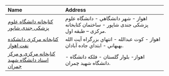 | Name                                                                                                                                   | Address                                                                                    |
|:---------------------------------------------------------------------------------------------------------------------------------------|:-------------------------------------------------------------------------------------------|
| [كتابخانه دانشگاه علوم پزشكی جندی شاپور](https://lib.ir/fa/library/280/كتابخانه-دانشگاه-علوم-پزشكی-جندی-شاپور/search/)                 | اهواز - شهر دانشگاهي -  دانشگاه علوم پزشكی جندی شاپور - ساختمان كتابخانه مركزی – طبقه اول. |
| [كتابخانه مركزی دانشكده نفت اهواز](https://lib.ir/fa/library/263/كتابخانه-مركزی-دانشكده-نفت-اهواز/search/)                             | اهواز - كوت عبدالله - انتهاي بزرگراه آيت ‌الله بهبهاني - ابتداي جاده آبادان.                |
| [كتابخانه مركزی و مركز اسناد دانشگاه شهيد چمران](https://lib.ir/fa/library/285/كتابخانه-مركزی-و-مركز-اسناد-دانشگاه-شهيد-چمران/search/) | اهواز- بلوار گلستان - فلكه دانشگاه - دانشگاه شهيد چمران.                                   |